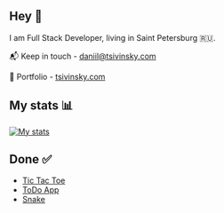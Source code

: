 ## Hey 👋

I am Full Stack Developer, living in Saint Petersburg :ru:.

📬 Keep in touch - daniil@tsivinsky.com

🚀 Portfolio - [tsivinsky.com](https://tsivinsky.com)

## My stats 📊

[![My stats](https://github-readme-stats.vercel.app/api?username=tsivinsky&show_icons=true)](https://github.com/anuraghazra/github-readme-stats)

## Done ✅

- [Tic Tac Toe](https://tic-tac-toe.tsivinsky.com/)
- [ToDo App](https://todo.tsivinsky.com/)
- [Snake](https://snake.tsivinsky.com/)
